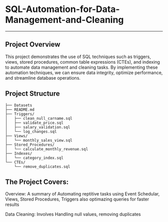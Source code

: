# SQL-Automation-for-Data-Management-and-Cleaning
---
Project Overview
---
This project demonstrates the use of SQL techniques such as triggers, views, stored procedures, 
common table expressions (CTEs), and indexing to automate data management and cleaning tasks. 
By implementing these automation techniques, we can ensure data integrity, optimize performance, and streamline database operations.

Project Structure
---
```SQL_Automation_Project/
├── Datasets
├── README.md
├── Triggers/
│   ├── clean_null_carname.sql
│   ├── validate_price.sql
│   ├── salary_validation.sql
│   └── log_changes.sql
├── Views/
│   └── monthly_sales_view.sql
├── Stored_Procedures/
│   └── calculate_monthly_revenue.sql
├── Indexes/
│   └── category_index.sql
└── CTEs/
    └── remove_duplicates.sql
```
    

The Project Covers:  
---
Overview: A summary of Automating reptitive tasks using Event Schedular, Views, Stored Procedures, Triggers also optimazing queries for faster results

Data Cleaning: Involves Handling null values, removing duplicates
